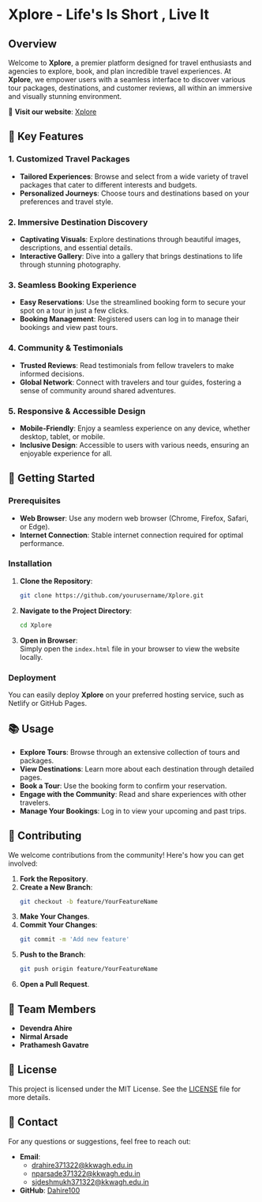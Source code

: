 
# Xplore - Life's Is Short , Live It

## Overview

Welcome to **Xplore**, a premier platform designed for travel enthusiasts and agencies to explore, book, and plan incredible travel experiences. At **Xplore**, we empower users with a seamless interface to discover various tour packages, destinations, and customer reviews, all within an immersive and visually stunning environment.

🔗 **Visit our website**: [Xplore](https://xplore-tourism.netlify.app/)  


## 🚀 Key Features

### 1. Customized Travel Packages
- **Tailored Experiences**: Browse and select from a wide variety of travel packages that cater to different interests and budgets.
- **Personalized Journeys**: Choose tours and destinations based on your preferences and travel style.

### 2. Immersive Destination Discovery
- **Captivating Visuals**: Explore destinations through beautiful images, descriptions, and essential details.
- **Interactive Gallery**: Dive into a gallery that brings destinations to life through stunning photography.

### 3. Seamless Booking Experience
- **Easy Reservations**: Use the streamlined booking form to secure your spot on a tour in just a few clicks.
- **Booking Management**: Registered users can log in to manage their bookings and view past tours.

### 4. Community & Testimonials
- **Trusted Reviews**: Read testimonials from fellow travelers to make informed decisions.
- **Global Network**: Connect with travelers and tour guides, fostering a sense of community around shared adventures.

### 5. Responsive & Accessible Design
- **Mobile-Friendly**: Enjoy a seamless experience on any device, whether desktop, tablet, or mobile.
- **Inclusive Design**: Accessible to users with various needs, ensuring an enjoyable experience for all.

## 🚀 Getting Started

### Prerequisites

- **Web Browser**: Use any modern web browser (Chrome, Firefox, Safari, or Edge).
- **Internet Connection**: Stable internet connection required for optimal performance.

### Installation

1. **Clone the Repository**:
   ```bash
   git clone https://github.com/yourusername/Xplore.git
   ```

2. **Navigate to the Project Directory**:
   ```bash
   cd Xplore
   ```

3. **Open in Browser**:  
   Simply open the `index.html` file in your browser to view the website locally.

### Deployment

You can easily deploy **Xplore** on your preferred hosting service, such as Netlify or GitHub Pages.

## 📚 Usage

- **Explore Tours**: Browse through an extensive collection of tours and packages.
- **View Destinations**: Learn more about each destination through detailed pages.
- **Book a Tour**: Use the booking form to confirm your reservation.
- **Engage with the Community**: Read and share experiences with other travelers.
- **Manage Your Bookings**: Log in to view your upcoming and past trips.

## 🤝 Contributing

We welcome contributions from the community! Here's how you can get involved:

1. **Fork the Repository**.
2. **Create a New Branch**:
   ```bash
   git checkout -b feature/YourFeatureName
   ```
3. **Make Your Changes**.
4. **Commit Your Changes**:
   ```bash
   git commit -m 'Add new feature'
   ```
5. **Push to the Branch**:
   ```bash
   git push origin feature/YourFeatureName
   ```
6. **Open a Pull Request**.

## 👥 Team Members
- **Devendra Ahire**
- **Nirmal Arsade**
- **Prathamesh Gavatre**

## 📜 License

This project is licensed under the MIT License. See the [LICENSE](LICENSE) file for more details.

## 📧 Contact

For any questions or suggestions, feel free to reach out:

- **Email**:
  - drahire371322@kkwagh.edu.in
  - nparsade371322@kkwagh.edu.in
  - sjdeshmukh371322@kkwagh.edu.in
- **GitHub**: [Dahire100](https://github.com/Dahire100)
